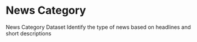# News Category
News Category Dataset
Identify the type of news based on headlines and short descriptions
